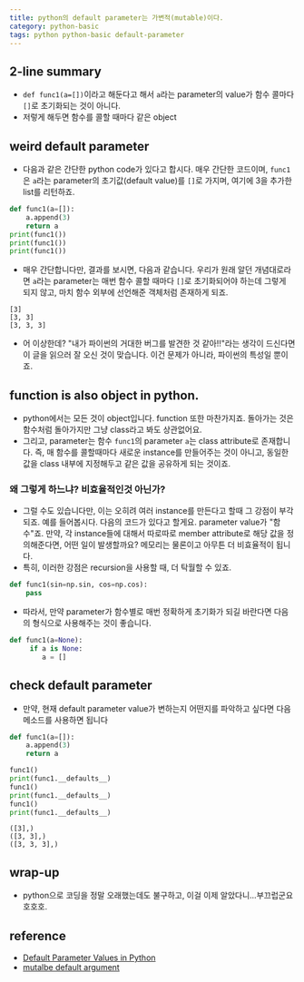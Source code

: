 ```yaml
---
title: python의 default parameter는 가변적(mutable)이다.
category: python-basic
tags: python python-basic default-parameter
---
```


## 2-line summary 

- `def func1(a=[])`이라고 해둔다고 해서 `a`라는 parameter의 value가 함수 콜마다 `[]`로 초기화되는 것이 아니다. 
- 저렇게 해두면 함수를 콜할 때마다 같은 object

## weird default parameter

- 다음과 같은 간단한 python code가 있다고 합시다. 매우 간단한 코드이며, `func1`은 `a`라는 parameter의 초기값(default value)를 `[]`로 가지며, 여기에 3을 추가한 list를 리턴하죠.

```python
def func1(a=[]):
    a.append(3)
    return a
print(func1())
print(func1())
print(func1())
```

- 매우 간단합니다만, 결과를 보시면, 다음과 같습니다. 우리가 원래 알던 개념대로라면 `a`라는 parameter는 매번 함수 콜할 때마다 `[]`로 초기화되어야 하는데 그렇게 되지 않고, 마치 함수 외부에 선언해준 객체처럼 존재하게 되죠. 

```
[3]
[3, 3]
[3, 3, 3]
```

- 어 이상한데? "내가 파이썬의 거대한 버그를 발견한 것 같아!!"라는 생각이 드신다면 이 글을 읽으러 잘 오신 것이 맞습니다. 이건 문제가 아니라, 파이썬의 특성일 뿐이죠.

## function is also object in python.

- python에서는 모든 것이 object입니다. function 또한 마찬가지죠. 돌아가는 것은 함수처럼 돌아가지만 그냥 class라고 봐도 상관없어요. 
- 그리고, parameter는 함수 `func1`의 parameter `a`는 class attribute로 존재합니다. 즉, 매 함수를 콜할때마다 새로운 instance를 만들어주는 것이 아니고, 동일한 값을 class 내부에 지정해두고 같은 값을 공유하게 되는 것이죠.

### 왜 그렇게 하느냐? 비효율적인것 아닌가? 

- 그럴 수도 있습니다만, 이는 오히려 여러 instance를 만든다고 할때 그 강점이 부각되죠. 예를 들어봅시다. 다음의 코드가 있다고 할게요. parameter value가 "함수"죠. 만약, 각 instance들에 대해서 따로따로 member attribute로 해당 값을 정의해준다면, 어떤 일이 발생할까요? 메모리는 물론이고 아무튼 더 비효율적이 됩니다. 
- 특히, 이러한 강점은 recursion을 사용할 때, 더 탁월할 수 있죠. 

```python
def func1(sin=np.sin, cos=np.cos):
    pass
```

- 따라서, 만약 parameter가 함수별로 매번 정확하게 초기화가 되길 바란다면 다음의 형식으로 사용해주는 것이 좋습니다. 


```python
def func1(a=None):
     if a is None: 
        a = []
```

## check default parameter 

- 만약, 현재 default parameter value가 변하는지 어떤지를 파악하고 싶다면 다음 메소드를 사용하면 됩니다 

```python
def func1(a=[]):
    a.append(3)
    return a

func1()
print(func1.__defaults__)
func1()
print(func1.__defaults__)
func1()
print(func1.__defaults__)
```

```
([3],)
([3, 3],)
([3, 3, 3],)
```

## wrap-up

- python으로 코딩을 정말 오래했는데도 불구하고, 이걸 이제 알았다니...부끄럽군요 호호호.


## reference

- [Default Parameter Values in Python](http://effbot.org/zone/default-values.htm)
- [mutalbe default argument](https://stackoverflow.com/questions/1132941/least-astonishment-and-the-mutable-default-argument)